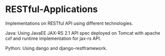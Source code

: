 # RESTful-Applications

Implementations on RESTful API using different technologies.

Java:
Using JavaEE JAX-RS 2.1 API spec deployed on Tomcat with apache cxf and runtime implementation for jax-rs API.

Python:
Using dango and django-restframework.
